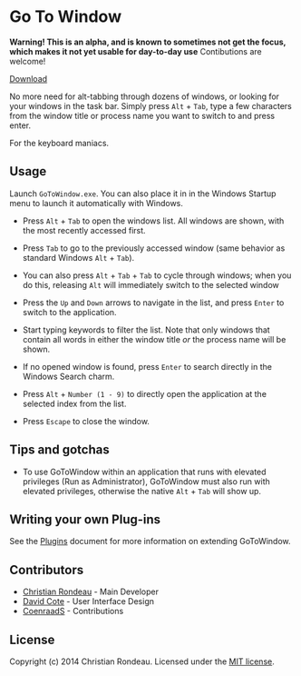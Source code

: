 # Go To Window

**Warning! This is an alpha, and is known to sometimes not get the focus, which makes it not yet usable for day-to-day use** Contibutions are welcome!

[Download](https://github.com/christianrondeau/GoToWindow/releases)

No more need for alt-tabbing through dozens of windows, or looking for your windows in the task bar. Simply press `Alt` + `Tab`, type a few characters from the window title or process name you want to switch to and press enter. 

For the keyboard maniacs.

## Usage

Launch `GoToWindow.exe`. You can also place it in in the Windows Startup menu to launch it automatically with Windows.

* Press `Alt` + `Tab` to open the windows list. All windows are shown, with the most recently accessed first.

* Press `Tab` to go to the previously accessed window (same behavior as standard Windows `Alt` + `Tab`).

* You can also press `Alt` + `Tab` + `Tab` to cycle through windows; when you do this, releasing `Alt` will immediately switch to the selected window

* Press the `Up` and `Down` arrows to navigate in the list, and press `Enter` to switch to the application.

* Start typing keywords to filter the list. Note that only windows that contain all words in either the window title _or_ the process name will be shown.

* If no opened window is found, press `Enter` to search directly in the Windows Search charm.

* Press `Alt` + `Number (1 - 9)` to directly open the application at the selected index from the list.

* Press `Escape` to close the window.

## Tips and gotchas

* To use GoToWindow within an application that runs with elevated privileges (Run as Administrator), GoToWindow must also run with elevated privileges, otherwise the native `Alt` + `Tab` will show up.

## Writing your own Plug-ins

See the [Plugins](Plugins.md) document for more information on extending GoToWindow.

## Contributors

  * [Christian Rondeau](https://github.com/christianrondeau) - Main Developer
  * [David Cote](https://github.com/cotedav) - User Interface Design
  * [CoenraadS](https://github.com/CoenraadS) - Contributions

## License

Copyright (c) 2014 Christian Rondeau. Licensed under the [MIT license](LICENSE.md).
